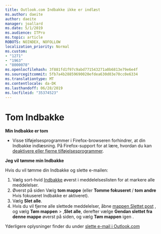 ```yaml
---
title: Outlook.com Indbakke ikke er indlæst
ms.author: daeite
author: daeite
manager: joallard
ms.date: 5/1/2019
ms.audience: ITPro
ms.topic: article
ROBOTS: NOINDEX, NOFOLLOW
localization_priority: Normal
ms.custom:
- "1271"
- "1963"
- "8000078"
ms.openlocfilehash: 3f881fd1f97c9abd771543271a0b6813e79e6e4f
ms.sourcegitcommit: 5fb7a4b28859690020efdea630d03e70cc0e6334
ms.translationtype: MT
ms.contentlocale: da-DK
ms.lasthandoff: 06/28/2019
ms.locfileid: "35374523"
---
```

# <a name="empty-inbox"></a>Tom Indbakke

**Min Indbakke er tom**

- Visse tilføjelsesprogrammer i Firefox-browseren forhindrer, at din Indbakke indlæsning. På Firefox-support for at lære, hvordan du kan [deaktivere eller fjerne tilføjelsesprogrammer](https://support.mozilla.org/kb/disable-or-remove-add-ons).

**Jeg vil tømme min Indbakke**

Hvis du vil tømme din Indbakke og slette e-mailen:

1. Vælg sort-hvid [Indbakke](https://outlook.live.com/mail/inbox) øverst i meddelelseslisten for at markere alle meddelelser.
1. Øverst på siden Vælg **tom mappe** (eller **Tomme fokuseret** / **tom andre** Hvis fokuseret Indbakke er aktiveret).
1. Vælg **Slet alle**.
1. Hvis du vil fjerne alle slettede meddelelser, åbne [mappen Slettet post](https://outlook.live.com/mail/deleteditems) , og vælg **Tøm mappen** > ,**Slet alle**, derefter vælge **Gendan slettet fra denne mappe** øverst på siden, og vælg **Tøm mappen** igen .

Yderligere oplysninger finder du under [slette e-mail i Outlook.com](https://support.office.com/article/a9b63739-5392-412a-8e9a-d4b02708dee4)